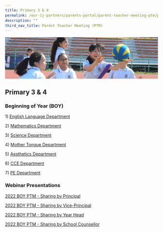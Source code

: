 ```yaml
---
title: Primary 3 & 4
permalink: /our-ij-partners/parents-portal/parent-teacher-meeting-ptm/primary-3-n-primary-4
description: ""
third_nav_title: Parent Teacher Meeting (PTM)
---
```

![](/images/subpage.jpg)

## Primary 3 & 4

### Beginning of Year (BOY)


1) [English Language Department](https://drive.google.com/file/d/1QrHdmJK9enyjwM9edyw-_NQx6XEHtDfg/view)

  

2) [Mathematics Department](https://drive.google.com/file/d/1HdvDlaibHnHEA0b4bjCoa3VJY_ym_JdN/view)

  

3) [Science Department](https://drive.google.com/file/d/1EA3-qDpyTf7bEX0uDf4hpV1lhWTWko2P/view)

  

4) [Mother Tongue Department](https://drive.google.com/file/d/1wTmQi4rVwO9jPqrdQFZQyjTCVeYv1p_f/view)

  

5) [Aesthetics Department](https://drive.google.com/file/d/1pQSMmAv1NKzSHhS1ey44g8-cSTPyOCFS/view?usp=sharing)

  

6) [CCE Department](https://drive.google.com/file/d/1B-QDP6f__fkDd9WHMS5ZYSumK2ubGjvJ/view)

  

7) [PE Department](https://drive.google.com/file/d/1gFiSljN0aFpsGAkkx74TMf1g026lkV6q/view)

### Webinar Presentations


[2022 BOY PTM - Sharing by Principal](/files/Parents%20Portal/2022%20MID%20PRI%20BOY%20PTM%20SLIDES_PRINCIPAL.pdf)

  

[2022 BOY PTM - Sharing by Vice-Principal](/files/Parents%20Portal/2022%20MID%20PRI%20SUBJECT%20BASED%20BANDING_VICE%20PRINCIPAL.pdf)
  

[2022 BOY PTM - Sharing by Year Head](/files/Parents%20Portal/2022%20MID%20PRI%20BOY%20PTM%20SLIDES_YEAR%20HEAD.pdf)

  

[2022 BOY PTM - Sharing by School Counsellor](/files/Parents%20Portal/2022%20MID%20PRI%20BOY%20PTM%20SLIDES_SCH%20COUNSELLOR.pdf)